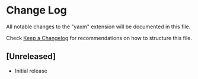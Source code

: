 # Change Log

All notable changes to the "yaxm" extension will be documented in this file.

Check [Keep a Changelog](http://keepachangelog.com/) for recommendations on how to structure this file.

## [Unreleased]

- Initial release